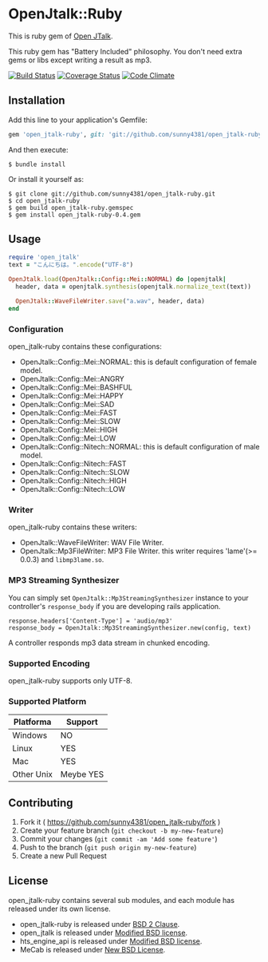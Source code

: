 OpenJtalk::Ruby
===

This is ruby gem of [Open JTalk](http://open-jtalk.sourceforge.net).

This ruby gem has "Battery Included" philosophy.
You don't need extra gems or libs except writing a result as mp3.

[![Build Status](https://travis-ci.org/sunny4381/open_jtalk-ruby.svg?branch=master)](https://travis-ci.org/sunny4381/open_jtalk-ruby)
[![Coverage Status](https://coveralls.io/repos/sunny4381/open_jtalk-ruby/badge.svg?branch=master)](https://coveralls.io/r/sunny4381/open_jtalk-ruby?branch=master)
[![Code Climate](https://codeclimate.com/github/sunny4381/open_jtalk-ruby/badges/gpa.svg)](https://codeclimate.com/github/sunny4381/open_jtalk-ruby)

## Installation

Add this line to your application's Gemfile:

```ruby
gem 'open_jtalk-ruby', git: 'git://github.com/sunny4381/open_jtalk-ruby.git'
```

And then execute:

    $ bundle install

Or install it yourself as:

    $ git clone git://github.com/sunny4381/open_jtalk-ruby.git
    $ cd open_jtalk-ruby
    $ gem build open_jtalk-ruby.gemspec
    $ gem install open_jtalk-ruby-0.4.gem

## Usage

```ruby
require 'open_jtalk'
text = "こんにちは。".encode("UTF-8")

OpenJtalk.load(OpenJtalk::Config::Mei::NORMAL) do |openjtalk|
  header, data = openjtalk.synthesis(openjtalk.normalize_text(text))

  OpenJtalk::WaveFileWriter.save("a.wav", header, data)
end
```

### Configuration

open_jtalk-ruby contains these configurations:

* OpenJtalk::Config::Mei::NORMAL: this is default configuration of female model.
* OpenJtalk::Config::Mei::ANGRY
* OpenJtalk::Config::Mei::BASHFUL
* OpenJtalk::Config::Mei::HAPPY
* OpenJtalk::Config::Mei::SAD
* OpenJtalk::Config::Mei::FAST
* OpenJtalk::Config::Mei::SLOW
* OpenJtalk::Config::Mei::HIGH
* OpenJtalk::Config::Mei::LOW
* OpenJtalk::Config::Nitech::NORMAL: this is default configuration of male model.
* OpenJtalk::Config::Nitech::FAST
* OpenJtalk::Config::Nitech::SLOW
* OpenJtalk::Config::Nitech::HIGH
* OpenJtalk::Config::Nitech::LOW

### Writer

open_jtalk-ruby contains these writers:

* OpenJtalk::WaveFileWriter: WAV File Writer.
* OpenJtalk::Mp3FileWriter: MP3 File Writer. this writer requires 'lame'(>= 0.0.3) and `libmp3lame.so`.

### MP3 Streaming Synthesizer

You can simply set `OpenJtalk::Mp3StreamingSynthesizer` instance to your controller's `response_body`
if you are developing rails application.

    response.headers['Content-Type'] = 'audio/mp3'
    response_body = OpenJtalk::Mp3StreamingSynthesizer.new(config, text)

A controller responds mp3 data stream in chunked encoding.

### Supported Encoding

open_jtalk-ruby supports only UTF-8.

### Supported Platform

Platforma  | Support
-----------|---------
Windows    | NO
Linux      | YES
Mac        | YES
Other Unix | Meybe YES

## Contributing

1. Fork it ( https://github.com/sunny4381/open_jtalk-ruby/fork )
2. Create your feature branch (`git checkout -b my-new-feature`)
3. Commit your changes (`git commit -am 'Add some feature'`)
4. Push to the branch (`git push origin my-new-feature`)
5. Create a new Pull Request

## License

open_jtalk-ruby contains several sub modules, and each module has released under its own license.

* open_jtalk-ruby is released under [BSD 2 Clause](http://opensource.org/licenses/BSD-2-Clause).
* open_jtalk is released under [Modified BSD license](http://www.opensource.org/).
* hts_engine_api is released under [Modified BSD license](http://www.opensource.org/).
* MeCab is released under [New BSD License](http://opensource.org/licenses/BSD-3-Clause).
